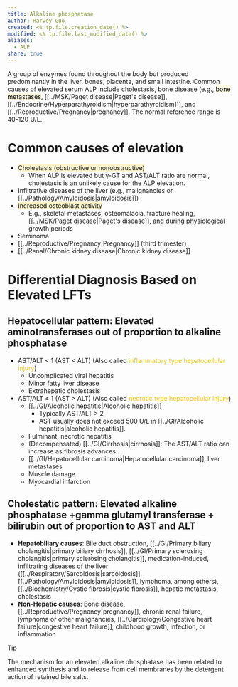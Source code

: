```yaml
---
title: Alkaline phosphatase
author: Harvey Guo
created: <% tp.file.creation_date() %>
modified: <% tp.file.last_modified_date() %>
aliases:
  - ALP
share: true
---
```

A group of enzymes found throughout the body but produced predominantly in the liver, bones, placenta, and small intestine. Common causes of elevated serum ALP include cholestasis, bone disease (e.g., <mark style="background: #FFF3A34A;">bone metastases</mark>, [[../MSK/Paget disease|Paget's disease]], [[../Endocrine/Hyperparathyroidism|hyperparathyroidism]]), and [[../Reproductive/Pregnancy|pregnancy]]. The normal reference range is 40-120 U/L.
# Common causes of elevation
- <span style="background:rgba(240, 200, 0, 0.2)">Cholestasis (obstructive or nonobstructive)</span>
	- When ALP is elevated but γ-GT and AST/ALT ratio are normal, cholestasis is an unlikely cause for the ALP elevation.
- Infiltrative diseases of the liver (e.g., malignancies or [[../Pathology/Amyloidosis|amyloidosis]])
- <span style="background:rgba(240, 200, 0, 0.2)">Increased osteoblast activity </span>
	- E.g., skeletal metastases, osteomalacia, fracture healing, [[../MSK/Paget disease|Paget's disease]], and during physiological growth periods
- Seminoma
- [[../Reproductive/Pregnancy|Pregnancy]] (third trimester)
- [[../Renal/Chronic kidney disease|Chronic kidney disease]]
# Differential Diagnosis Based on Elevated LFTs

## Hepatocellular pattern: Elevated aminotransferases out of proportion to alkaline phosphatase
- AST/ALT < 1 (AST < ALT) (Also called <font color="#ffc000">inflammatory type hepatocellular injury</font>)
	- Uncomplicated viral hepatitis
	- Minor fatty liver disease
	- Extrahepatic cholestasis
- AST/ALT ≥ 1 (AST > ALT) (Also called <font color="#ffc000">necrotic type hepatocellular injury</font>)
	- [[../GI/Alcoholic hepatitis|Alcoholic hepatitis]]
		- Typically AST/ALT > 2
		- AST usually does not exceed 500 U/L in [[../GI/Alcoholic hepatitis|alcoholic hepatitis]].
	- Fulminant, necrotic hepatitis
	- (Decompensated) [[../GI/Cirrhosis|cirrhosis]]: The AST/ALT ratio can increase as fibrosis advances.
	- [[../GI/Hepatocellular carcinoma|Hepatocellular carcinoma]], liver metastases
	- Muscle damage 
	- Myocardial infarction
## Cholestatic pattern: Elevated alkaline phosphatase +gamma glutamyl transferase + bilirubin out of proportion to AST and ALT

- **Hepatobiliary causes**: Bile duct obstruction, [[../GI/Primary biliary cholangitis|primary biliary cirrhosis]], [[../GI/Primary sclerosing cholangitis|primary sclerosing cholangitis]], medication-induced, infiltrating diseases of the liver ([[../Respiratory/Sarcoidosis|sarcoidosis]], [[../Pathology/Amyloidosis|amyloidosis]], lymphoma, among others), [[../Biochemistry/Cystic fibrosis|cystic fibrosis]], hepatic metastasis, cholestasis
- **Non-Hepatic causes**: Bone disease, [[../Reproductive/Pregnancy|pregnancy]], chronic renal failure, lymphoma or other malignancies, [[../Cardiology/Congestive heart failure|congestive heart failure]], childhood growth, infection, or inflammation
>[!tip] 
>The mechanism for an elevated alkaline phosphatase has been related to enhanced synthesis and to release from cell membranes by the detergent action of retained bile salts.
